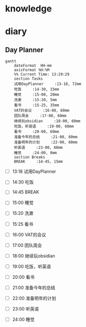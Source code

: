 # knowledge


# diary



## Day Planner
```mermaid
gantt
    dateFormat  HH-mm
    axisFormat %H:%M
    %% Current Time: 13:29:29
    section Tasks
    试用DayPlanner     :13-18, 72mm
    吃饭     :14-30, 15mm
    睡觉     :15-00, 20mm
    洗漱     :15-20, 5mm
    看书     :15-25, 35mm
    VAT的会议     :16-00, 60mm
    团队周会     :17-00, 60mm
    继续玩obsidian     :18-00, 60mm
    吃饭，听英语     :19-00, 60mm
    看书     :20-00, 60mm
    准备今年的总结     :21-00, 60mm
    准备明年的计划     :22-00, 60mm
    听英语     :23-00, 60mm
    睡觉     :24-00, 0mm
    section Breaks
    BREAK     :14-45, 15mm
```

- [ ] 13:18 试用DayPlanner
- [ ] 14:30 吃饭
- [ ] 14:45 BREAK
- [ ] 15:00 睡觉
- [ ] 15:20 洗漱
- [ ] 15:25 看书
- [ ] 16:00 VAT的会议
- [ ] 17:00 团队周会
- [ ] 18:00 继续玩obsidian
- [ ] 19:00 吃饭，听英语
- [ ] 20:00 看书
- [ ] 21:00 准备今年的总结
- [ ] 22:00 准备明年的计划
- [ ] 23:00 听英语
- [ ] 24:00 睡觉


